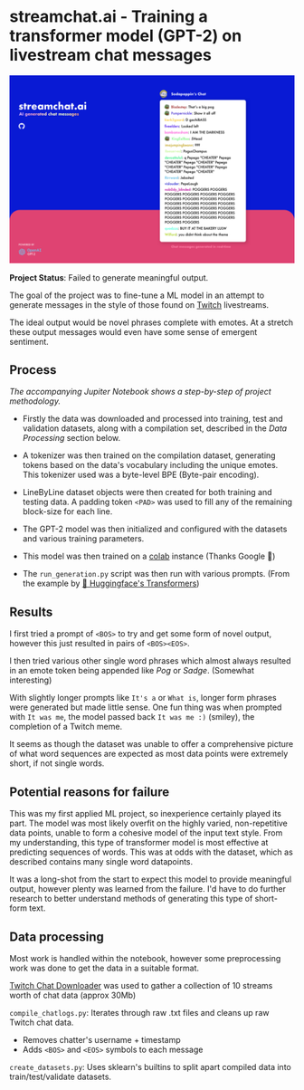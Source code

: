 # streamchat.ai - Training a transformer model (GPT-2) on livestream chat messages

![Prospective webpage design](webpage_design.png "Prospective webpage design")

**Project Status**: Failed to generate meaningful output.

The goal of the project was to fine-tune a ML model in an attempt to generate messages in the style of those found on [Twitch](https://www.twitch.tv/) livestreams.

The ideal output would be novel phrases complete with emotes. At a stretch these output messages would even have some sense of emergent sentiment.

## Process

_The accompanying Jupiter Notebook shows a step-by-step of project methodology._

-   Firstly the data was downloaded and processed into training, test and validation datasets, along with a compilation set, described in the _Data Processing_ section below.

-   A tokenizer was then trained on the compilation dataset, generating tokens based on the data's vocabulary including the unique emotes. This tokenizer used was a byte-level BPE (Byte-pair encoding).

-   LineByLine dataset objects were then created for both training and testing data. A padding token `<PAD>` was used to fill any of the remaining block-size for each line.

-   The GPT-2 model was then initialized and configured with the datasets and various training parameters.

-   This model was then trained on a [colab](https://colab.research.google.com/) instance (Thanks Google 🙂)

-   The `run_generation.py` script was then run with various prompts. (From the example by [🤗 Huggingface's Transformers](https://github.com/huggingface/transformers))

## Results

I first tried a prompt of `<BOS>` to try and get some form of novel output, however this just resulted in pairs of `<BOS><EOS>`.

I then tried various other single word phrases which almost always resulted in an emote token being appended like _Pog_ or _Sadge_. (Somewhat interesting)

With slightly longer prompts like `It's a` or `What is`, longer form phrases were generated but made little sense. One fun thing was when prompted with `It was me`, the model passed back `It was me :)` (smiley), the completion of a Twitch meme.

It seems as though the dataset was unable to offer a comprehensive picture of what word sequences are expected as most data points were extremely short, if not single words.

## Potential reasons for failure

This was my first applied ML project, so inexperience certainly played its part. The model was most likely overfit on the highly varied, non-repetitive data points, unable to form a cohesive model of the input text style. From my understanding, this type of transformer model is most effective at predicting sequences of words. This was at odds with the dataset, which as described contains many single word datapoints.

It was a long-shot from the start to expect this model to provide meaningful output, however plenty was learned from the failure. I'd have to do further research to better understand methods of generating this type of short-form text.

## Data processing

Most work is handled within the notebook, however some preprocessing work was done to get the data in a suitable format.

[Twitch Chat Downloader](https://pypi.org/project/tcd/) was used to gather a collection of 10 streams worth of chat data (approx 30Mb)

`compile_chatlogs.py`:
Iterates through raw .txt files and cleans up raw Twitch chat data.

-   Removes chatter's username + timestamp
-   Adds `<BOS>` and `<EOS>` symbols to each message

`create_datasets.py`:
Uses sklearn's builtins to split apart compiled data into train/test/validate datasets.
